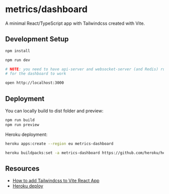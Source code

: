 # metrics/dashboard

A minimal React/TypeScript app with Tailwindcss created with Vite.

## Development Setup

```sh
npm install

npm run dev

# NOTE: you need to have api-server and websocket-server (and Redis) running
# for the dashboard to work

open http://localhost:3000
```

## Deployment

You can locally build to dist folder and preview:

```sh
npm run build
npm run preview
```

Heroku deployment:

```sh
heroku apps:create --region eu metrics-dashboard

heroku buildpacks:set -a metrics-dashboard https://github.com/heroku/heroku-buildpack-static.git
```

## Resources

* [How to add Tailwindcss to Vite React App](https://tailwindcss.com/docs/guides/vite)
* [Heroku deploy](https://v2.vitejs.dev/guide/static-deploy.html#heroku)
